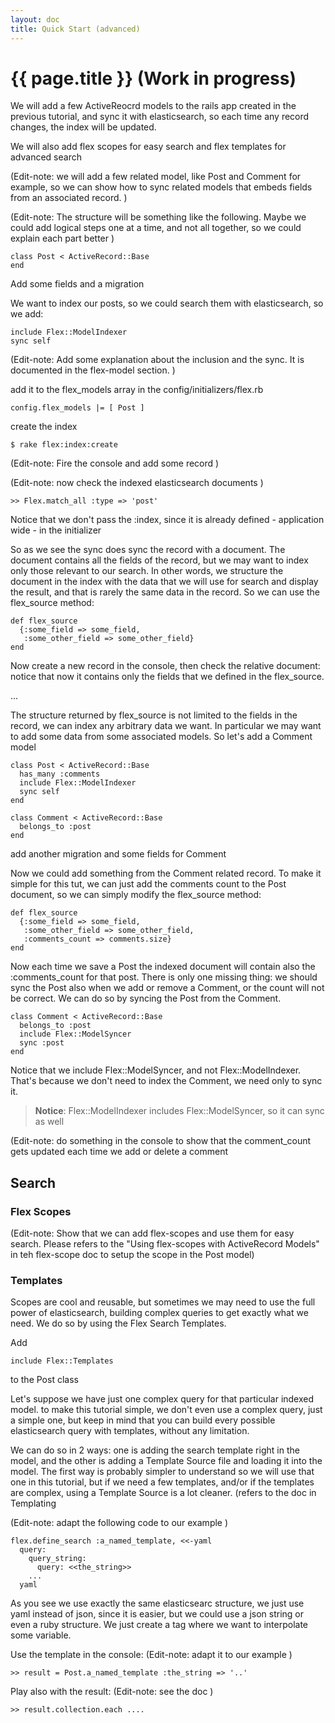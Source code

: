 ```yaml
---
layout: doc
title: Quick Start (advanced)
---
```


# {{ page.title }} (Work in progress)

We will add a few ActiveReocrd models to the rails app created in the previous tutorial, and sync it with elasticsearch, so each time any record changes, the index will be updated.

We will also add flex scopes for easy search and flex templates for advanced search

(Edit-note: we will add a few related model, like Post and Comment for example, so we can show how to sync related models that embeds fields from an associated record. )

(Edit-note: The structure will be something like the following. Maybe we could add logical steps one at a time, and not all together, so we could explain each part better )

    class Post < ActiveRecord::Base
    end

Add some fields and a migration

We want to index our posts, so we could search them with elasticsearch, so we add:

    include Flex::ModelIndexer
    sync self

(Edit-note: Add some explanation about the inclusion and the sync. It is documented in the flex-model section. )

add it to the flex_models array in the config/initializers/flex.rb

    config.flex_models |= [ Post ]

create the index

    $ rake flex:index:create

(Edit-note: Fire the console and add some record )

(Edit-note: now check the indexed elasticsearch documents )

    >> Flex.match_all :type => 'post'

Notice that we don't pass the :index, since it is already defined - application wide - in the initializer

So as we see the sync does sync the record with a document. The document contains all the fields of the record, but we may want to index only those relevant to our search. In other words, we structure the document in the index with the data that we will use for search and display the result, and that is rarely the same data in the record. So we can use the flex_source method:

    def flex_source
      {:some_field => some_field,
       :some_other_field => some_other_field}
    end

Now create a new record in the console, then check the relative document: notice that now it contains only the fields that we defined in the flex_source.

...

The structure returned by flex_source is not limited to the fields in the record, we can index any arbitrary data we want. In particular we may want to add some data from some associated models. So let's add a Comment model


    class Post < ActiveRecord::Base
      has_many :comments
      include Flex::ModelIndexer
      sync self
    end

    class Comment < ActiveRecord::Base
      belongs_to :post
    end

add another migration and some fields for Comment

Now we could add something from the Comment related record. To make it simple for this tut, we can just add the comments count to the Post document, so we can simply modify the flex_source method:

    def flex_source
      {:some_field => some_field,
       :some_other_field => some_other_field,
       :comments_count => comments.size}
    end

Now each time we save a Post the indexed document will contain also the :comments_count for that post. There is only one missing thing: we should sync the Post also when we add or remove a Comment, or the count will not be correct. We can do so by syncing the Post from the Comment.

    class Comment < ActiveRecord::Base
      belongs_to :post
      include Flex::ModelSyncer
      sync :post
    end

Notice that we include Flex::ModelSyncer, and not Flex::ModelIndexer. That's because we don't need to index the Comment, we need only to sync it.

>__Notice__: Flex::ModelIndexer includes Flex::ModelSyncer, so it can sync as well


(Edit-note: do something in the console to show that the comment_count gets updated each time we add or delete a comment


## Search

### Flex Scopes

(Edit-note: Show that we can add flex-scopes and use them for easy search. Please refers to the "Using flex-scopes with ActiveRecord Models" in teh flex-scope doc to setup the scope in the Post model)

### Templates

Scopes are cool and reusable, but sometimes we may need to use the full power of elasticsearch, building complex queries to get exactly what we need. We do so by using the Flex Search Templates.

Add

    include Flex::Templates

to the Post class

Let's suppose we have just one complex query for that particular indexed model. to make this tutorial simple, we don't even use a complex query, just a simple one, but keep in mind that you can build every possible elasticsearch query with templates, without any limitation.

We can do so in 2 ways: one is adding the search template right in the model, and the other is adding a Template Source file and loading it into the model. The first way is probably simpler to understand so we will use that one in this tutorial, but if we need a few templates, and/or if the templates are complex, using a Template Source is a lot cleaner. (refers to the doc in Templating

(Edit-note: adapt the following code to our example )

    flex.define_search :a_named_template, <<-yaml
      query:
        query_string:
          query: <<the_string>>
        ...
      yaml

As you see we use exactly the same elasticsearc structure, we just use yaml instead of json, since it is easier, but we could use a json string or even a ruby structure. We just create a tag where we want to interpolate some variable.

Use the template in the console: (Edit-note: adapt it to our example )

    >> result = Post.a_named_template :the_string => '..'

Play also with the result: (Edit-note: see the doc )

    >> result.collection.each ....
